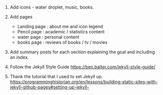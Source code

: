 1. Add icons - water droplet, music, books.

2. Add pages
	- Landing page : about me and icon legend
	- Pencil page  : academic / statistics content
	- water  page  : personal content
	- books page   : reviews of books / tv / movies

3. Add summary posts for each section explaining the goal and including an index.

4. Follow the Jekyll Style Guide
	https://ben.balter.com/jekyll-style-guide/

5. Thank the tutorial that I used to set Jekyll up.
	https://programminghistorian.org/en/lessons/building-static-sites-with-jekyll-github-pages#setting-up-jekyll-